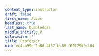 ```yaml
---
content_type: instructor
draft: false
first_name: Albus
headless: true
last_name: Dumbledore
middle_initial: P
salutation: ''
title: Professor
uid: ec4ca99d-2a80-4f37-bc59-f691796fd404
---
```

